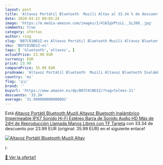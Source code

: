 ```yaml
---
layout: post
title: 'Altavoz Portátil Bluetooth  Muzili Altav al 33.34 % de descuento'
date: 2020-03-22 09:03:24
image: 'https://m.media-amazon.com/images/I/416IgVPtzLL._SL200_.jpg'
comments: true
category: ofertas
author: ring
slug: 'B07C81ND1Z-es Altavoz Portátil Bluetooth Muzili Altavoz Bluetooth...'
sku: 'B07C81ND1Z-es'
tags: [ 'bluetooth','altavoz', ]
actualPrice: 23.99 EUR
currency: EUR
price: 23.99
comparePrice: 35.99 EUR
prodname: 'Altavoz Portátil Bluetooth  Muzili Altavoz Bluetooth Inalámbrico Impermeable IPX7 Sonido Hi-Fi Estéreo Barra de Sonido Audio HD  Más de 24H de Reproducción  Llamada Manos Libres con TF Tarjeta'
country: 'es'
flag: '🇪🇸'
brand: ''
buyurl: 'https://www.amazon.es/dp/B07C81ND1Z/?tag=tolees-21'
descuento: '33.34'
average: '31.990000000000002'
---
```


Está [Altavoz Portátil Bluetooth  Muzili Altavoz Bluetooth Inalámbrico Impermeable IPX7 Sonido Hi-Fi Estéreo Barra de Sonido Audio HD  Más de 24H de Reproducción  Llamada Manos Libres con TF Tarjeta](https://www.amazon.es/dp/B07C81ND1Z/?tag=tolees-21) con 33.34 de descuento por 23.99 EUR (original: 35.99 EUR) en el siguiente enlace!

[![Altavoz Portátil Bluetooth  Muzili Altav](https://m.media-amazon.com/images/I/416IgVPtzLL._SL200_.jpg)](https://www.amazon.es/dp/B07C81ND1Z/?tag=tolees-21)

ℹ️:


[🛒 Ver la oferta!!](https://www.amazon.es/dp/B07C81ND1Z/?tag=tolees-21)
